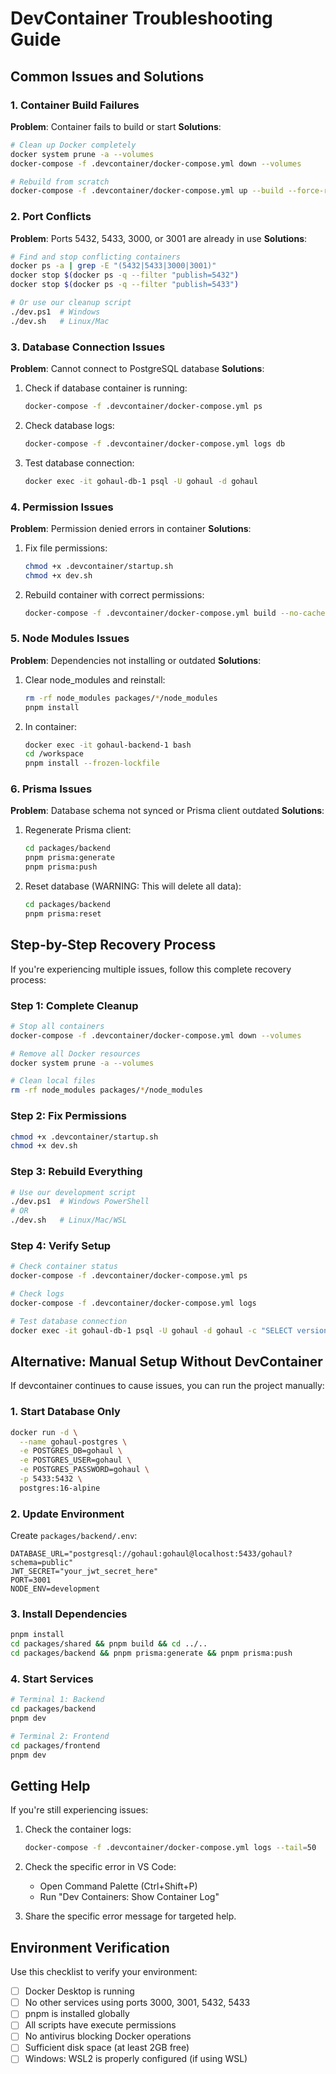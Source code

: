 # DevContainer Troubleshooting Guide

## Common Issues and Solutions

### 1. Container Build Failures

**Problem**: Container fails to build or start
**Solutions**:
```bash
# Clean up Docker completely
docker system prune -a --volumes
docker-compose -f .devcontainer/docker-compose.yml down --volumes

# Rebuild from scratch
docker-compose -f .devcontainer/docker-compose.yml up --build --force-recreate
```

### 2. Port Conflicts

**Problem**: Ports 5432, 5433, 3000, or 3001 are already in use
**Solutions**:
```bash
# Find and stop conflicting containers
docker ps -a | grep -E "(5432|5433|3000|3001)"
docker stop $(docker ps -q --filter "publish=5432")
docker stop $(docker ps -q --filter "publish=5433")

# Or use our cleanup script
./dev.ps1  # Windows
./dev.sh   # Linux/Mac
```

### 3. Database Connection Issues

**Problem**: Cannot connect to PostgreSQL database
**Solutions**:
1. Check if database container is running:
   ```bash
   docker-compose -f .devcontainer/docker-compose.yml ps
   ```

2. Check database logs:
   ```bash
   docker-compose -f .devcontainer/docker-compose.yml logs db
   ```

3. Test database connection:
   ```bash
   docker exec -it gohaul-db-1 psql -U gohaul -d gohaul
   ```

### 4. Permission Issues

**Problem**: Permission denied errors in container
**Solutions**:
1. Fix file permissions:
   ```bash
   chmod +x .devcontainer/startup.sh
   chmod +x dev.sh
   ```

2. Rebuild container with correct permissions:
   ```bash
   docker-compose -f .devcontainer/docker-compose.yml build --no-cache
   ```

### 5. Node Modules Issues

**Problem**: Dependencies not installing or outdated
**Solutions**:
1. Clear node_modules and reinstall:
   ```bash
   rm -rf node_modules packages/*/node_modules
   pnpm install
   ```

2. In container:
   ```bash
   docker exec -it gohaul-backend-1 bash
   cd /workspace
   pnpm install --frozen-lockfile
   ```

### 6. Prisma Issues

**Problem**: Database schema not synced or Prisma client outdated
**Solutions**:
1. Regenerate Prisma client:
   ```bash
   cd packages/backend
   pnpm prisma:generate
   pnpm prisma:push
   ```

2. Reset database (WARNING: This will delete all data):
   ```bash
   cd packages/backend
   pnpm prisma:reset
   ```

## Step-by-Step Recovery Process

If you're experiencing multiple issues, follow this complete recovery process:

### Step 1: Complete Cleanup
```bash
# Stop all containers
docker-compose -f .devcontainer/docker-compose.yml down --volumes

# Remove all Docker resources
docker system prune -a --volumes

# Clean local files
rm -rf node_modules packages/*/node_modules
```

### Step 2: Fix Permissions
```bash
chmod +x .devcontainer/startup.sh
chmod +x dev.sh
```

### Step 3: Rebuild Everything
```bash
# Use our development script
./dev.ps1  # Windows PowerShell
# OR
./dev.sh   # Linux/Mac/WSL
```

### Step 4: Verify Setup
```bash
# Check container status
docker-compose -f .devcontainer/docker-compose.yml ps

# Check logs
docker-compose -f .devcontainer/docker-compose.yml logs

# Test database connection
docker exec -it gohaul-db-1 psql -U gohaul -d gohaul -c "SELECT version();"
```

## Alternative: Manual Setup Without DevContainer

If devcontainer continues to cause issues, you can run the project manually:

### 1. Start Database Only
```bash
docker run -d \
  --name gohaul-postgres \
  -e POSTGRES_DB=gohaul \
  -e POSTGRES_USER=gohaul \
  -e POSTGRES_PASSWORD=gohaul \
  -p 5433:5432 \
  postgres:16-alpine
```

### 2. Update Environment
Create `packages/backend/.env`:
```env
DATABASE_URL="postgresql://gohaul:gohaul@localhost:5433/gohaul?schema=public"
JWT_SECRET="your_jwt_secret_here"
PORT=3001
NODE_ENV=development
```

### 3. Install Dependencies
```bash
pnpm install
cd packages/shared && pnpm build && cd ../..
cd packages/backend && pnpm prisma:generate && pnpm prisma:push
```

### 4. Start Services
```bash
# Terminal 1: Backend
cd packages/backend
pnpm dev

# Terminal 2: Frontend
cd packages/frontend
pnpm dev
```

## Getting Help

If you're still experiencing issues:

1. Check the container logs:
   ```bash
   docker-compose -f .devcontainer/docker-compose.yml logs --tail=50
   ```

2. Check the specific error in VS Code:
   - Open Command Palette (Ctrl+Shift+P)
   - Run "Dev Containers: Show Container Log"

3. Share the specific error message for targeted help.

## Environment Verification

Use this checklist to verify your environment:

- [ ] Docker Desktop is running
- [ ] No other services using ports 3000, 3001, 5432, 5433
- [ ] pnpm is installed globally
- [ ] All scripts have execute permissions
- [ ] No antivirus blocking Docker operations
- [ ] Sufficient disk space (at least 2GB free)
- [ ] Windows: WSL2 is properly configured (if using WSL) 